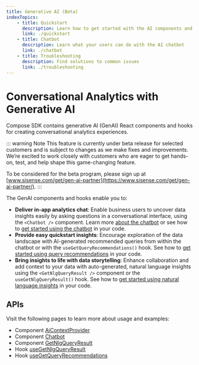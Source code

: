 ```yaml
---
title: Generative AI (Beta)
indexTopics:
    - title: Quickstart
      description: Learn how to get started with the AI components and hooks
      link: ./quickstart
    - title: Chatbot
      description: Learn what your users can do with the AI chatbot
      link: ./chatbot
    - title: Troubleshooting
      description: Find solutions to common issues
      link: ./troubleshooting
---
```


# Conversational Analytics with Generative AI  <Badge type="beta" text="Beta" />

Compose SDK contains generative AI (GenAI) React components and hooks for creating conversational analytics experiences.

::: warning Note
This feature is currently under beta release for selected customers and is subject to changes as we make fixes and improvements. We’re excited to work closely with customers who are eager to get hands-on, test, and help shape this game-changing feature.

To be considered for the beta program, please sign up at [www.sisense.com/get/gen-ai-partner](https://www.sisense.com/get/gen-ai-partner/).
:::

The GenAI components and hooks enable you to:

- **Deliver in-app analytics chat**: Enable business users to uncover data insights easily by asking questions in a conversational interface, using the `<Chatbot />` component. Learn more [about the chatbot](./chatbot.md) or see how to [get started using the chatbot](./quickstart.md#chatbot) in your code.
- **Provide easy quickstart insights**: Encourage exploration of the data landscape with AI-generated recommended queries from within the chatbot or with the `useGetQueryRecommendations()` hook. See how to [get started using query recommendations](./quickstart.md#query-recommendations) in your code.
- **Bring insights to life with data storytelling**: Enhance collaboration and add context to your data with auto-generated, natural language insights using the `<GetNlgQueryResult />` component or the `useGetNlgQueryResult()` hook. See how to [get started using natural language insights](./quickstart.md#natural-language-generation-nlg-query-results) in your code.

<SectionIndex />

## APIs

Visit the following pages to learn more about usage and examples:

- Component [AiContextProvider](../../modules/sdk-ui/generative-ai/function.AiContextProvider.md)
- Component [Chatbot](../../modules/sdk-ui/generative-ai/function.Chatbot.md)
- Component [GetNlgQueryResult](../../modules/sdk-ui/generative-ai/function.GetNlgQueryResult.md)
- Hook [useGetNlgQueryResult](../../modules/sdk-ui/generative-ai/function.useGetNlgQueryResult.md)
- Hook [useGetQueryRecommendations](../../modules/sdk-ui/generative-ai/function.useGetQueryRecommendations.md)
